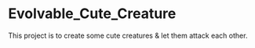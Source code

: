 # Evolvable_Cute_Creature
This project is to create some cute creatures &amp; let them attack each other.
